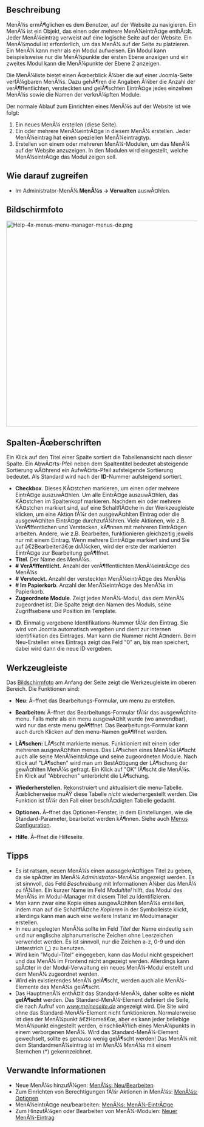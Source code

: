 <!-- Display title: Menus -->

## Beschreibung

MenÃ¼s ermÃ¶glichen es dem Benutzer, auf der Website zu navigieren. Ein
MenÃ¼ ist ein Objekt, das einen oder mehrere MenÃ¼eintrÃ¤ge enthÃ¤lt.
Jeder MenÃ¼eintrag verweist auf eine logische Seite auf der Website. Ein
MenÃ¼modul ist erforderlich, um das MenÃ¼ auf der Seite zu platzieren.
Ein MenÃ¼ kann mehr als ein Modul aufweisen. Ein Modul kann
beispielsweise nur die MenÃ¼punkte der ersten Ebene anzeigen und ein
zweites Modul kann die MenÃ¼punkte der Ebene 2 anzeigen.

Die MenÃ¼liste bietet einen Ãœberblick Ã¼ber die auf einer Joomla-Seite
verfÃ¼gbaren MenÃ¼s. Dazu gehÃ¶ren die Angaben Ã¼ber die Anzahl der
verÃ¶ffentlichten, versteckten und gelÃ¶schten EintrÃ¤ge jedes einzelnen
MenÃ¼s sowie die Namen der verknÃ¼pften Module.

Der normale Ablauf zum Einrichten eines MenÃ¼s auf der Website ist wie
folgt:

1.  Ein neues MenÃ¼ erstellen (diese Seite).
2.  Ein oder mehrere MenÃ¼eintrÃ¤ge in diesem MenÃ¼ erstellen. Jeder
    MenÃ¼eintrag hat einen speziellen MenÃ¼eintragtyp.
3.  Erstellen von einem oder mehreren MenÃ¼-Modulen, um das MenÃ¼ auf
    der Website anzuzeigen. In den Modulen wird eingestellt, welche
    MenÃ¼eintrÃ¤ge das Modul zeigen soll.

## Wie darauf zugreifen

- Im Administrator-MenÃ¼ **MenÃ¼s **→** Verwalten** auswÃ¤hlen.

## Bildschirmfoto

<img
src="https://docs.joomla.org/images/thumb/a/a0/Help-4x-menus-menu-manager-menus-de.png/800px-Help-4x-menus-menu-manager-menus-de.png"
decoding="async"
srcset="https://docs.joomla.org/images/thumb/a/a0/Help-4x-menus-menu-manager-menus-de.png/1200px-Help-4x-menus-menu-manager-menus-de.png 1.5x, https://docs.joomla.org/images/thumb/a/a0/Help-4x-menus-menu-manager-menus-de.png/1600px-Help-4x-menus-menu-manager-menus-de.png 2x"
data-file-width="1630" data-file-height="1105" width="800" height="542"
alt="Help-4x-menus-menu-manager-menus-de.png" />

## Spalten-Ãœberschriften

Ein Klick auf den Titel einer Spalte sortiert die Tabellenansicht nach
dieser Spalte. Ein AbwÃ¤rts-Pfeil neben dem Spaltentitel bedeutet
absteigende Sortierung wÃ¤hrend ein AufwÃ¤rts-Pfeil aufsteigende
Sortierung bedeutet. Als Standard wird nach der **ID**-Nummer
aufsteigend sortiert.

- **Checkbox**. Dieses KÃ¤stchen markieren, um einen oder mehrere
  EintrÃ¤ge auszuwÃ¤hlen. Um alle EintrÃ¤ge auszuwÃ¤hlen, das KÃ¤stchen
  im Spaltenkopf markieren. Nachdem ein oder mehrere KÃ¤stchen markiert
  sind, auf eine SchaltflÃ¤che in der Werkzeugleiste klicken, um eine
  Aktion fÃ¼r den ausgewÃ¤hlten Eintrag oder die ausgewÃ¤hlten EintrÃ¤ge
  durchzufÃ¼hren. Viele Aktionen, wie z.B. VerÃ¶ffentlichen und
  Verstecken, kÃ¶nnen mit mehreren EintrÃ¤gen arbeiten. Andere, wie z.B.
  Bearbeiten, funktionieren gleichzeitig jeweils nur mit einem Eintrag.
  Wenn mehrere EintrÃ¤ge markiert sind und Sie auf â€žBearbeitenâ€œ
  drÃ¼cken, wird der erste der markierten EintrÃ¤ge zur Bearbeitung
  geÃ¶ffnet.
- **Titel**. Der Name des MenÃ¼s.
- **\# VerÃ¶ffentlicht.** Anzahl der verÃ¶ffentlichten MenÃ¼eintrÃ¤ge
  des MenÃ¼s
- **\# Versteckt.** Anzahl der versteckten MenÃ¼eintrÃ¤ge des MenÃ¼s
- **\# Im Papierkorb**. Anzahl der MenÃ¼eintrÃ¤ge des MenÃ¼s im
  Papierkorb.
- **Zugeordnete Module**. Zeigt jedes MenÃ¼-Modul, das dem MenÃ¼
  zugeordnet ist. Die Spalte zeigt den Namen des Moduls, seine
  Zugriffsebene und Position im Template.

<!-- -->

- **ID**. Einmalig vergebene Identifikations-Nummer fÃ¼r den Eintrag.
  Sie wird von Joomla automatisch vergeben und dient zur internen
  Identifikation des Eintrages. Man kann die Nummer nicht Ã¤ndern. Beim
  Neu-Erstellen eines Eintrags zeigt das Feld "0" an, bis man speichert,
  dabei wird dann die neue ID vergeben.

## Werkzeugleiste

Das [Bildschirmfoto](#Bildschirmfoto) am Anfang der Seite zeigt die
Werkzeugleiste im oberen Bereich. Die Funktionen sind:

- **Neu**: Ã–ffnet das Bearbeitungs-Formular, um menu zu erstellen.

<!-- -->

- **Bearbeiten:** Ã–ffnet das Bearbeitungs-Formular fÃ¼r das
  ausgewÃ¤hlte menu. Falls mehr als ein menu ausgewÃ¤hlt wurde (wo
  anwendbar), wird nur das erste menu geÃ¶ffnet. Das
  Bearbeitungs-Formular kann auch durch Klicken auf den menu-Namen
  geÃ¶ffnet werden.

<!-- -->

- **LÃ¶schen:** LÃ¶scht markierte menus. Funktioniert mit einem oder
  mehreren ausgewÃ¤hlten menus. Das LÃ¶schen eines MenÃ¼s lÃ¶scht auch
  alle seine MenÃ¼eintrÃ¤ge und seine zugeordneten Module. Nach Klick
  auf "LÃ¶schen" wird man um BestÃ¤tigung der LÃ¶schung der gewÃ¤hlten
  MenÃ¼s gefragt. Ein Klick auf "OK" lÃ¶scht die MenÃ¼s. Ein Klick auf
  "Abbrechen" unterbricht die LÃ¶schung.

<!-- -->

- **Wiederherstellen.** Rekonstruiert und aktualisiert die menu-Tabelle.
  Ãœblicherweise muÃŸ diese Tabelle *nicht* wiederhergestellt werden.
  Die Funktion ist fÃ¼r den Fall einer beschÃ¤digten Tabelle gedacht.

<!-- -->

- **Optionen.** Ã–ffnet das Optionen-Fenster, in dem Einstellungen, wie
  die Standard-Parameter, bearbeitet werden kÃ¶nnen. Siehe auch [Menus
  Configuration](https://docs.joomla.org/Help4.x:Components_Menus_Configuration "Special:MyLanguage/Help4.x:Components Menus Configuration").

<!-- -->

- **Hilfe**. Ã–ffnet die Hilfeseite.

## Tipps

- Es ist ratsam, neuen MenÃ¼s einen aussagekrÃ¤ftigen Titel zu geben, da
  sie spÃ¤ter im MenÃ¼ *Administrator-MenÃ¼s* angezeigt werden. Es ist
  sinnvoll, das Feld *Beschreibung* mit Informationen Ã¼ber das MenÃ¼ zu
  fÃ¼llen. Ein kurzer Name im Feld *Modultitel* hilft, das Modul des
  MenÃ¼s im Modul-Manager mit diesem Titel zu identifizieren.
- Man kann zwar eine Kopie eines ausgewÃ¤hlten MenÃ¼s erstellen, indem
  man auf die SchaltflÃ¤che *Kopieren* in der Symbolleiste klickt,
  allerdings kann man auch eine weitere Instanz im Modulmanager
  erstellen.
- In neu angelegten MenÃ¼s sollte im Feld *Titel* der Name eindeutig
  sein und nur englische alphanumerische Zeichen ohne Leerzeichen
  verwendet werden. Es ist sinnvoll, nur die Zeichen a-z, 0-9 und den
  Unterstrich (\_) zu benutzen.
- Wird kein "Modul-Titel" eingegeben, kann das Modul nicht gespeichert
  und das MenÃ¼ im Frontend nicht angezeigt werden. Allerdings kann
  spÃ¤ter in der Modul-Verwaltung ein neues MenÃ¼-Modul erstellt und dem
  MenÃ¼ zugeordnet werden.
- Wird ein existierendes MenÃ¼ gelÃ¶scht, werden auch alle
  MenÃ¼-Elemente des MenÃ¼s gelÃ¶scht.
- Das HauptmenÃ¼ enthÃ¤lt das Standard-MenÃ¼, daher sollte es **nicht
  gelÃ¶scht** werden. Das Standard-MenÃ¼-Element definiert die Seite,
  die nach Aufruf von *www.meineseite.de* angezeigt wird. Die Site wird
  ohne das Standard-MenÃ¼-Element nicht funktionieren. Normalerweise ist
  dies der MenÃ¼punkt â€žHomeâ€œ, aber es kann jeder beliebige
  MenÃ¼punkt eingestellt werden, einschlieÃŸlich eines MenÃ¼punkts in
  einem verborgenen MenÃ¼. Wird das Standard-MenÃ¼-Element gewechselt,
  sollte es genauso wenig gelÃ¶scht werden! Das MenÃ¼ mit dem
  StandardmenÃ¼eintrag ist im MenÃ¼ *MenÃ¼s* mit einem Sternchen (\*)
  gekennzeichnet.

## Verwandte Informationen

- Neue MenÃ¼s hinzufÃ¼gen: [MenÃ¼s:
  Neu/Bearbeiten](https://docs.joomla.org/Help4.x:Menus:_Edit/de "Help4.x:Menus: Edit/de")
- Zum Einrichten von Berechtigungen fÃ¼r Aktionen in MenÃ¼s: [MenÃ¼s:
  Optionen](https://docs.joomla.org/Help4.x:Menus:_Options/de "Help4.x:Menus: Options/de")
- MenÃ¼eintrÃ¤ge neu/bearbeiten: [MenÃ¼s:
  MenÃ¼-EintrÃ¤ge](https://docs.joomla.org/Help4.x:Menus:_Items/de "Help4.x:Menus: Items/de")
- Zum HinzufÃ¼gen oder Bearbeiten von MenÃ¼-Modulen: [Neuer
  MenÃ¼-Eintrag](https://docs.joomla.org/Help4.x:Menu_Item:_New_Item/de "Help4.x:Menu Item: New Item/de")
